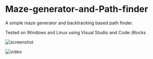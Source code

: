 
# Maze-generator-and-Path-finder
A simple maze generator and backtracking based path finder.

Tested on Windows and Linux using Visual Studio and Code::Blocks

![screenshot](https://user-images.githubusercontent.com/69211421/114267588-30979600-9a1a-11eb-9730-104fca523173.png)

![video](https://user-images.githubusercontent.com/69211421/114267859-d13a8580-9a1b-11eb-8532-ed882ddd4b45.gif)
